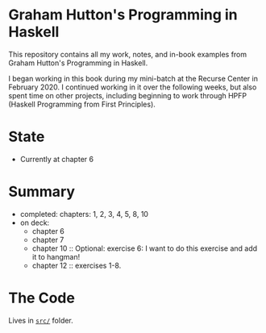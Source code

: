 # Graham Hutton's Programming in Haskell

This repository contains all my work, notes, and in-book examples from Graham Hutton's Programming in Haskell.

I began working in this book during my mini-batch at the Recurse Center in February 2020. I continued working in it over the following weeks, but also spent time on other projects, including beginning to work through HPFP (Haskell Programming from First Principles).

# State
- Currently at chapter 6

# Summary
- completed: chapters: 1, 2, 3, 4, 5, 8, 10
- on deck:
    - chapter 6
    - chapter 7
    - chapter 10 :: Optional: exercise 6: I want to do this exercise and add it to hangman!
    - chapter 12 :: exercises 1-8.

# The Code
Lives in [`src/`](https://github.com/rose-lake/hutton/tree/master/src) folder.
